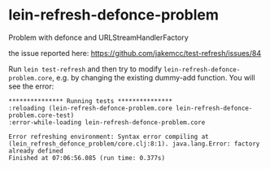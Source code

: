 # lein-refresh-defonce-problem
Problem with defonce and URLStreamHandlerFactory

the issue reported here: https://github.com/jakemcc/test-refresh/issues/84

Run `lein test-refresh` and then try to modify `lein-refresh-defonce-problem.core`, e.g. by changing the existing dummy-add function.
You will see the error:

```
*************** Running tests ***************
:reloading (lein-refresh-defonce-problem.core lein-refresh-defonce-problem.core-test)
:error-while-loading lein-refresh-defonce-problem.core

Error refreshing environment: Syntax error compiling at (lein_refresh_defonce_problem/core.clj:8:1). java.lang.Error: factory already defined
Finished at 07:06:56.085 (run time: 0.377s)

```
